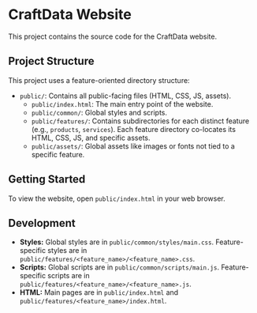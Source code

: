 # CraftData Website

This project contains the source code for the CraftData website.

## Project Structure

This project uses a feature-oriented directory structure:

- `public/`: Contains all public-facing files (HTML, CSS, JS, assets).
  - `public/index.html`: The main entry point of the website.
  - `public/common/`: Global styles and scripts.
  - `public/features/`: Contains subdirectories for each distinct feature (e.g., `products`, `services`). Each feature directory co-locates its HTML, CSS, JS, and specific assets.
  - `public/assets/`: Global assets like images or fonts not tied to a specific feature.

## Getting Started

To view the website, open `public/index.html` in your web browser.

## Development

- **Styles:** Global styles are in `public/common/styles/main.css`. Feature-specific styles are in `public/features/<feature_name>/<feature_name>.css`.
- **Scripts:** Global scripts are in `public/common/scripts/main.js`. Feature-specific scripts are in `public/features/<feature_name>/<feature_name>.js`.
- **HTML:** Main pages are in `public/index.html` and `public/features/<feature_name>/index.html`.
